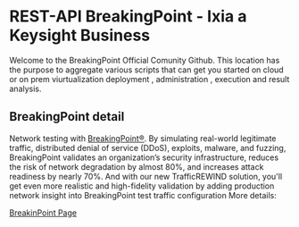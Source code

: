 # REST-API BreakingPoint - Ixia a Keysight Business 

Welcome to the BreakingPoint Official Comunity Github. 
This location has the purpose to aggregate various scripts that can get you started on cloud or on prem viurtualization deployment , administration , execution and result analysis.

## BreakingPoint detail
Network testing with  [BreakingPoint®](https://www.ixiacom.com/products/network-security-testing-breakingpoint). By simulating real-world legitimate traffic, distributed denial of service (DDoS), exploits, malware, and fuzzing, BreakingPoint validates an organization’s security infrastructure, reduces the risk of network degradation by almost 80%, and increases attack readiness by nearly 70%. And with our new TrafficREWIND solution, you'll get even more realistic and high-fidelity validation by adding production network insight into BreakingPoint test traffic configuration
More details:

[BreakinPoint Page](https://www.ixiacom.com/resources/ixia-breakingpoint-overview)